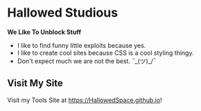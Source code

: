 # Hallowed Studious

**We Like To Unblock Stuff**

- I like to find funny little exploits because yes.
- I like to create cool sites because CSS is a cool styling thingy.
- Don't expect much we are not the best. ¯\_(ツ)_/¯
## Visit My Site
Visit my Tools Site at https://HallowedSpace.github.io!
